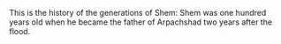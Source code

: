 This is the history of the generations of Shem: Shem was one hundred years old when he became the father of Arpachshad two years after the flood.